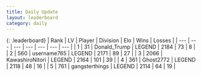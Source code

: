 ```yaml
---
title: Daily Update
layout: leaderboard
category: daily
---
```


{: .leaderboard}
| Rank | LV | Player | Division | Elo | Wins | Losses |
| --- | --- | --- | --- | --- | --- | --- |
| <span data-change="5">1</span> | 31 | <span title="ID: 515520">Donald_Trump</span> | LEGEND | <span data-change="71">2184</span> | <span data-change="16">73</span> | <span data-change="1">8</span> |
| <span data-change="-1">2</span> | 560 | <span title="ID: 188640">username765</span> | LEGEND | <span data-change="-5">2171</span> | <span data-change="4">89</span> | <span data-change="2">27</span> |
| <span data-change="-1">3</span> | 2066 | <span title="ID: 164871">KawashiroNitori</span> | LEGEND | <span data-change="22">2164</span> | <span data-change="3">101</span> | <span data-change="0">39</span> |
| <span data-change="1">4</span> | 361 | <span title="ID: 336637">Ghost2772</span> | LEGEND | <span data-change="0">2118</span> | <span data-change="0">48</span> | <span data-change="0">16</span> |
| <span data-change="-1">5</span> | 761 | <span title="ID: 92077">gangsterthings</span> | LEGEND | <span data-change="-8">2114</span> | <span data-change="1">64</span> | <span data-change="1">19</span> |